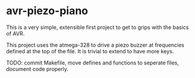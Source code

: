 # avr-piezo-piano

This is a very simple, extensible first project to get to grips with the basics of AVR.

This project uses the atmega-328 to drive a piezo buzzer at frequencies defined at the top of the file. It is trivial to extend to have more keys.

TODO: commit Makefile, move defines and functions to seperate files, document code properly.
